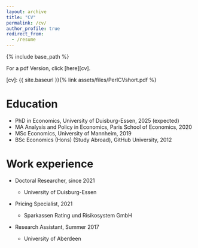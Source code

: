 ```yaml
---
layout: archive
title: "CV"
permalink: /cv/
author_profile: true
redirect_from:
  - /resume
---
```


{% include base_path %}

For a pdf Version, click [here][cv].

[cv]: {{ site.baseurl }}{% link assets/files/PerlCVshort.pdf %}

Education
======
* PhD in Economics, University of Duisburg-Essen, 2025 (expected)
* MA Analysis and Policy in Economics, Paris School of Economics, 2020
* MSc Economics, University of Mannheim, 2019
* BSc Economics (Hons) (Study Abroad), GitHub University, 2012

Work experience
======
* Doctoral Researcher, since 2021
  * University of Duisburg-Essen
    
* Pricing Specialist, 2021
  * Sparkassen Rating und Risikosystem GmbH
    
* Research Assistant, Summer 2017
  * University of Aberdeen
